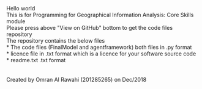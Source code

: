 <HTML>
<TITLE>
Test
</TITLE>
<BODY>
Hello world <br/>
  This is for 	Programming for Geographical Information Analysis: Core Skills module <br/>
  Please press above "View on GitHub" bottom to get the code files repository <br/>
  The repository contains the below files <br/>
  * The code files (FinalModel and agentframework) both files in .py format <br/>
  * licence file in .txt format which is a licence for your software source code <br/>
  * readme.txt .txt format <br/>
  <br/>
  <br/>
  Created by Omran Al Rawahi (201285265) on Dec/2018
</BODY>
</HTML>

